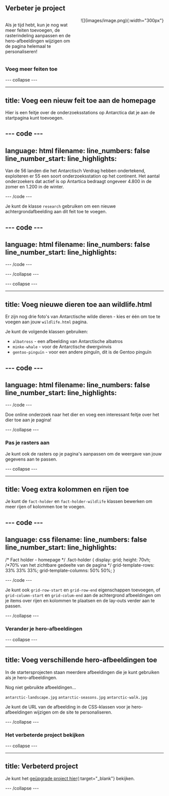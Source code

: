 ## Verbeter je project

<div style="display: flex; flex-wrap: wrap">
<div style="flex-basis: 200px; flex-grow: 1; margin-right: 15px;">

Als je tijd hebt, kun je nog wat meer feiten toevoegen, de rasterindeling aanpassen en de hero-afbeeldingen wijzigen om de pagina helemaal te personaliseren!

</div>
<div>
![](images/image.png){:width="300px"}
</div>
</div>

### Voeg meer feiten toe

\--- collapse ---

---

## title: Voeg een nieuw feit toe aan de homepage

Hier is een feitje over de onderzoeksstations op Antarctica dat je aan de startpagina kunt toevoegen.

## --- code ---

language: html
filename:
line_numbers: false
line_number_start:
line_highlights:
-----------------------------------------------------

<p>Van de 56 landen die het Antarctisch Verdrag hebben ondertekend, exploiteren er 55 een soort onderzoeksstation op het continent. Het aantal onderzoekers dat actief is op Antartica bedraagt ongeveer 4.800 in de zomer en 1.200 in de winter.</p>

\--- /code ---

Je kunt de klasse `research` gebruiken om een nieuwe achtergrondafbeelding aan dit feit toe te voegen.

## --- code ---

language: html
filename:
line_numbers: false
line_number_start:
line_highlights:
-----------------------------------------------------

<span class="fact-card research">

</span>

\--- /code ---

\--- /collapse ---

\--- collapse ---

---

## title: Voeg nieuwe dieren toe aan wildlife.html

Er zijn nog drie foto's van Antarctische wilde dieren - kies er één om toe te voegen aan jouw `wildlife.html` pagina.

Je kunt de volgende klassen gebruiken:

- `albatross` - een afbeelding van Antarctische albatros
- `minke-whale` - voor de Antarctische dwergvinvis
- `gentoo-pinguïn` - voor een andere pinguïn, dit is de Gentoo pinguïn

## --- code ---

language: html
filename:
line_numbers: false
line_number_start:
line_highlights:
-----------------------------------------------------

<span class="fact-card albatross">

</span>

\--- /code ---

Doe online onderzoek naar het dier en voeg een interessant feitje over het dier toe aan je pagina!

\--- /collapse ---

### Pas je rasters aan

Je kunt ook de rasters op je pagina's aanpassen om de weergave van jouw gegevens aan te passen.

\--- collapse ---

---

## title: Voeg extra kolommen en rijen toe

Je kunt de `fact-holder` en `fact-holder-wildlife` klassen bewerken om meer rijen of kolommen toe te voegen.

## --- code ---

language: css
filename:
line_numbers: false
line_number_start:
line_highlights:
-----------------------------------------------------

/\* Fact holder - homepage \*/
.fact-holder {
display: grid;
height: 70vh; /\*70% van het zichtbare gedeelte van de pagina \*/
grid-template-rows: 33% 33% 33%;
grid-template-columns: 50% 50%;
}

\--- /code ---

Je kunt ook `grid-row-start` en `grid-row-end` eigenschappen toevoegen, of `grid-column-start` en `grid-colum-end` aan de achtergrond afbeeldingen om je items over rijen en kolommen te plaatsen en de lay-outs verder aan te passen.

\--- /collapse ---

### Verander je hero-afbeeldingen

\--- collapse ---

---

## title: Voeg verschillende hero-afbeeldingen toe

In de startersprojecten staan meerdere afbeeldingen die je kunt gebruiken als je hero-afbeeldingen.

Nog niet gebruikte afbeeldingen...

`antarctic-landscape.jpg`
`antarctic-seasons.jpg`
`antarctic-walk.jpg`

Je kunt de URL van de afbeelding in de CSS-klassen voor je hero-afbeeldingen wijzigen om de site te personaliseren.

\--- /collapse ---

### Het verbeterde project bekijken

\--- collapse ---

---

## title: Verbeterd project

Je kunt het [geüpgrade project hier](https://editor.raspberrypi.org/en/projects/welcome-to-antartica-upgraded){:target="_blank"} bekijken.

\--- /collapse ---
